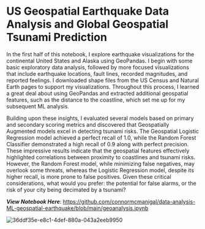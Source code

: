# US Geospatial Earthquake Data Analysis and Global Geospatial Tsunami Prediction

In the first half of this notebook, I explore earthquake visualizations for the continental United States and Alaska using GeoPandas. I begin with some basic exploratory data analysis, followed by more focused visualizations that include earthquake locations, fault lines, recorded magnitudes, and reported feelings. I downloaded shape files from the US Census and Natural Earth pages to support my visualizations. Throughout this process, I learned a great deal about using GeoPandas and extracted additional geospatial features, such as the distance to the coastline, which set me up for my subsequent ML analysis. 

Building upon these insights, I evaluated several models based on primary and secondary scoring metrics and discovered that Geospatially Augmented models excel in detecting tsunami risks. The Geospatial Logistic Regression model achieved a perfect recall of 1.0, while the Random Forest Classifier demonstrated a high recall of 0.9 along with perfect precision. These impressive results indicate that the geospatial features effectively highlighted correlations between proximity to coastlines and tsunami risks. However, the Random Forest model, while minimizing false negatives, may overlook some threats, whereas the Logistic Regression model, despite its higher recall, is more prone to false positives. Given these critical considerations, what would you prefer: the potential for false alarms, or the risk of your city being decimated by a tsunami?

***View Notebook Here***: https://github.com/connormcmanigal/data-analysis-ML-geospatial-earthquake/blob/main/geoanalysis.ipynb

![36ddf35e-e8c1-4def-880a-043a2eeb9950](https://github.com/user-attachments/assets/fe61f9bd-a604-4137-82c5-ebaabec6f09d)

